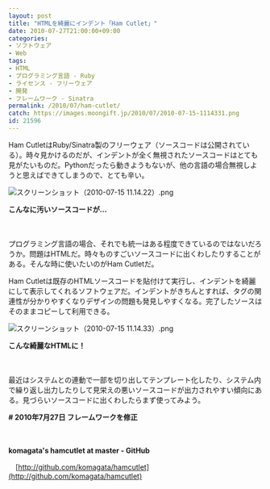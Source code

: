 ```yaml
---
layout: post
title: "HTMLを綺麗にインデント「Ham Cutlet」"
date: 2010-07-27T21:00:00+09:00
categories:
- ソフトウェア
- Web
tags: 
- HTML
- プログラミング言語 - Ruby
- ライセンス - フリーウェア
- 開発
- フレームワーク - Sinatra
permalink: /2010/07/ham-cutlet/
catch: https://images.moongift.jp/2010/07/2010-07-15-1114331.png
id: 21596
---
```

Ham CutletはRuby/Sinatra製のフリーウェア（ソースコードは公開されている）。時々見かけるのだが、インデントが全く無視されたソースコードはとても見がたいものだ。Pythonだったら動きようもないが、他の言語の場合無視しようと思えばできてしまうので、とても辛い。

  

![スクリーンショット（2010-07-15 11.14.22）.png](https://images.moongift.jp/2010/07/2010-07-15-111422.png)  
  
**こんなに汚いソースコードが…**

  

　

  

プログラミング言語の場合、それでも統一はある程度できているのではないだろうか。問題はHTMLだ。時々ものすごいソースコードに出くわしたりすることがある。そんな時に使いたいのがHam Cutletだ。

  
<!--more-->

Ham Cutletは既存のHTMLソースコードを貼付けて実行し、インデントを綺麗にして表示してくれるソフトウェアだ。インデントがきちんとすれば、タグの関連性が分かりやすくなりデザインの問題も発見しやすくなる。完了したソースはそのままコピーして利用できる。

  

![スクリーンショット（2010-07-15 11.14.33）.png](https://images.moongift.jp/2010/07/2010-07-15-1114331.png)  
  
**こんな綺麗なHTMLに！**

  

　

  

最近はシステムとの連動で一部を切り出してテンプレート化したり、システム内で繰り返し出力したりして見栄えの悪いソースコードが出力されやすい傾向にある。見づらいソースコードに出くわしたらまず使ってみよう。

  

**# 2010年7月27日 フレームワークを修正**

  

　

  

**komagata's hamcutlet at master - GitHub**  
  
　[http://github.com/komagata/hamcutlet](http://github.com/komagata/hamcutlet)

  
